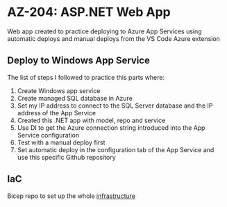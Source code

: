 # AZ-204: ASP.NET Web App
Web app created to practice deploying to Azure App Services using automatic deploys and manual deploys from the VS Code Azure extension

## Deploy to Windows App Service
The list of steps I followed to practice this parts where:
1. Create Windows app service
2. Create managed SQL database in Azure
3. Set my IP address to connect to the SQL Server database and the IP address of the App Service
4. Created this .NET app with model, repo and service
5. Use DI to get the Azure connection string introduced into the App Service configuration
6. Test with a manual deploy first
7. Set automatic deploy in the configuration tab of the App Service and use this specific Github repository

## IaC
Bicep repo to set up the whole [infrastructure](https://github.com/matyiu/azure-iac-resouces)